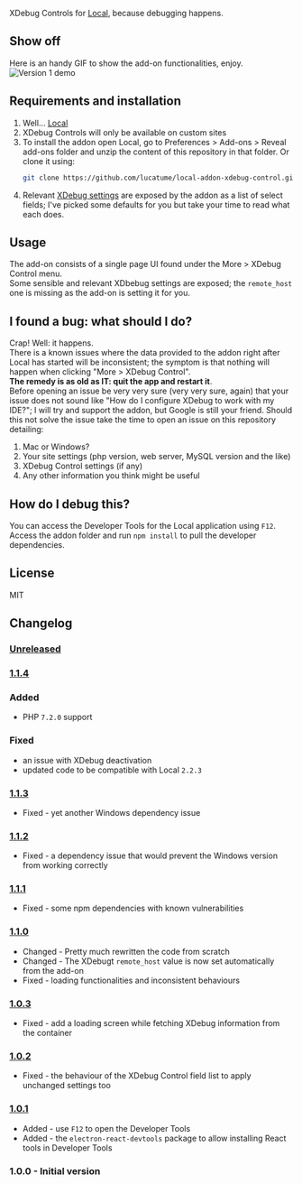 XDebug Controls for [Local][0475-0001], because debugging happens.

## Show off
Here is an handy GIF to show the add-on functionalities, enjoy.
![Version 1 demo](/doc/images/version-1-demo.gif?raw=true "Version 1 demo")

## Requirements and installation
1. Well... [Local][0475-0001]
2. XDebug Controls will only be available on custom sites
3. To install the addon open Local, go to Preferences > Add-ons > Reveal add-ons folder and unzip the content of this repository in that folder. Or clone it using:
	```bash
 	git clone https://github.com/lucatume/local-addon-xdebug-control.git
	```
4. Relevant [XDebug settings][0475-0002] are exposed by the addon as a list of select fields; I've picked some defaults for you but take your time to read what each does.

## Usage
The add-on consists of a single page UI found under the More > XDebug Control menu.  
Some sensible and relevant XDbebug settings are exposed; the `remote_host` one is missing as the add-on is setting it for you.

## I found a bug: what should I do?
Crap! Well: it happens.  
There is a known issues where the data provided to the addon right after Local has started will be inconsistent; the symptom is that nothing will happen when clicking "More > XDebug Control".  
**The remedy is as old as IT: quit the app and restart it**.  
Before opening an issue be very very sure (very very sure, again) that your issue does not sound like "How do I configure XDebug to work with my IDE?"; I will try and support the addon, but Google is still your friend.
Should this not solve the issue take the time to open an issue on this repository detailing:

1. Mac or Windows?
2. Your site settings (php version, web server, MySQL version and the like)
3. XDebug Control settings (if any)
4. Any other information you think might be useful

## How do I debug this?
You can access the Developer Tools for the Local application using `F12`.  
Access the addon folder and run `npm install` to pull the developer dependencies.  

## License
MIT

## Changelog
### [Unreleased][unreleased]

### [1.1.4][1.1.4]
### Added
- PHP `7.2.0` support
### Fixed
- an issue with XDebug deactivation
- updated code to be compatible with Local `2.2.3`

### [1.1.3][1.1.3]
* Fixed - yet another Windows dependency issue

### [1.1.2][1.1.2]
* Fixed - a dependency issue that would prevent the Windows version from working correctly

### [1.1.1][1.1.1]
* Fixed - some npm dependencies with known vulnerabilities

### [1.1.0][1.1.0]
* Changed - Pretty much rewritten the code from scratch
* Changed - The XDebugt `remote_host` value is now set automatically from the add-on
* Fixed - loading functionalities and inconsistent behaviours 

### [1.0.3][1.0.3]
* Fixed - add a loading screen while fetching XDebug information from the container

### [1.0.2][1.0.2]
* Fixed - the behaviour of the XDebug Control field list to apply unchanged settings too

### [1.0.1][1.0.1]
* Added - use `F12` to open the Developer Tools
* Added - the `electron-react-devtools` package to allow installing React tools in Developer Tools

### 1.0.0 - Initial version

[unreleased]: https://github.com/lucatume/local-addon-xdebug-control/compare/1.1.4...HEAD
[1.1.4]: https://github.com/lucatume/local-addon-xdebug-control/compare/1.1.3...1.1.4
[1.1.3]: https://github.com/lucatume/local-addon-xdebug-control/compare/1.1.2...1.1.3
[1.1.2]: https://github.com/lucatume/local-addon-xdebug-control/compare/1.1.1...1.1.2
[1.1.1]: https://github.com/lucatume/local-addon-xdebug-control/compare/1.1.0...1.1.1
[1.1.0]: https://github.com/lucatume/local-addon-xdebug-control/compare/1.0.3...1.1.0
[1.0.3]: https://github.com/lucatume/local-addon-xdebug-control/compare/1.0.2...1.0.3
[1.0.2]: https://github.com/lucatume/local-addon-xdebug-control/compare/1.0.1...1.0.2
[1.0.1]: https://github.com/lucatume/local-addon-xdebug-control/compare/1.0.0...1.0.1

[0475-0001]: https://local.getflywheel.com/
[0475-0002]: https://xdebug.org/docs/all_settings
